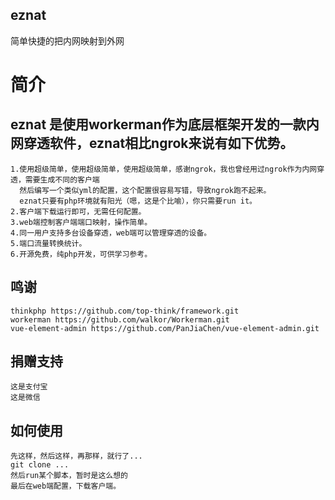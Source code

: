 ## eznat
简单快捷的把内网映射到外网
# 简介
## eznat 是使用workerman作为底层框架开发的一款内网穿透软件，eznat相比ngrok来说有如下优势。
    1.使用超级简单，使用超级简单，使用超级简单，感谢ngrok，我也曾经用过ngrok作为内网穿透，需要生成不同的客户端
      然后编写一个类似yml的配置，这个配置很容易写错，导致ngrok跑不起来。
      eznat只要有php环境就有阳光（嗯，这是个比喻），你只需要run it。
    2.客户端下载运行即可，无需任何配置。
    3.web端控制客户端端口映射，操作简单。
    4.同一用户支持多台设备穿透，web端可以管理穿透的设备。
    5.端口流量转换统计。
    6.开源免费，纯php开发，可供学习参考。
## 鸣谢
    thinkphp https://github.com/top-think/framework.git
    workerman https://github.com/walkor/Workerman.git
    vue-element-admin https://github.com/PanJiaChen/vue-element-admin.git
## 捐赠支持
    这是支付宝
    这是微信
## 如何使用
    
    先这样，然后这样，再那样，就行了...
    git clone ...
    然后run某个脚本，暂时是这么想的
    最后在web端配置，下载客户端。
    
